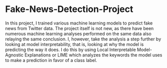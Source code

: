 # Fake-News-Detection-Project
In this project, I trained various machine learning models to predict fake news from Twitter data. The project itself is not new, as there have been numerous machine learning analyses performed on the same data also relaying the same conclusion. I, however, take the analysis a step further by looking at model interpretability, that is, looking at why the model is predicting the way it does. I do this by using Local Interpretable Model-Agnostic Explanations or LIME which analyzes the keywords the model uses to make a prediction in favor of a class label.
